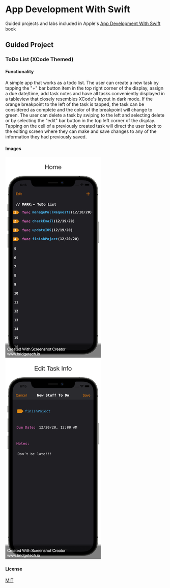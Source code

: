 # App Development With Swift

Guided projects and labs included in Apple's [App Development With Swift](https://books.apple.com/us/book/app-development-with-swift/id1219117996) book

## Guided Project 
### ToDo List (XCode Themed)

#### Functionality 
A simple app that works as a todo list. The user can create a new task by tapping the "+" bar button item in the top right corner of the display, assign a due date/time, add task notes and have all tasks conveniently displayed in a tableview that closely resembles XCode's layout in dark mode. If the orange breakpoint to the left of the task is tapped, the task can be considered as complete and the color of the breakpoint will change to green. The user can delete a task by swiping to the left and selecting delete or by selecting the "edit" bar button in the top left corner of the display. Tapping on the cell of a previously created task will direct the user back to the editing screen where they can make and save changes to any of the information they had previously saved. 

#### Images 

<img src="https://github.com/benreeps/App-Development-With-Swift/blob/master/Images/ToDoList-HomeScreen.png" width="300" height="630" /> <img src="https://github.com/benreeps/App-Development-With-Swift/blob/master/Images/ToDoList-EditScreen.png" width="300" height="630" />

#### License

[MIT](https://choosealicense.com/licenses/mit/)

